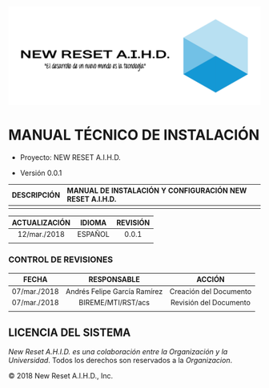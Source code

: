 ![](https://github.com/andgar2010/Project_New_Reset_AIHD/raw/master/WEB/assets/images/LogoV2.png)

# MANUAL TÉCNICO DE INSTALACIÓN

* Proyecto: NEW RESET A.I.H.D.

* Versión 0.0.1

| DESCRIPCIÓN | MANUAL DE INSTALACIÓN Y CONFIGURACIÓN NEW RESET A.I.H.D. |
| :--- | :--- |
|  |  |

| ACTUALIZACIÓN | IDIOMA | REVISIÓN |
| :---: | :---: | :---: |
| 12/mar./2018 | ESPAÑOL | 0.0.1 |
|  |  |  |

### CONTROL DE REVISIONES

| FECHA | RESPONSABLE | ACCIÓN |
| :---: | :---: | :---: |
| 07/mar./2018 | Andrés Felipe García Ramírez | Creación del Documento |
| 07/mar./2018 | BIREME/MTI/RST/acs | Revisión del Documento |
|  |  |  |

## LICENCIA DEL SISTEMA

_New Reset A.H.I.D. es una colaboración entre la Organización y la Universidad_. Todos los derechos son reservados a la _Organizacion_.



© 2018 New Reset A.I.H.D., Inc.

